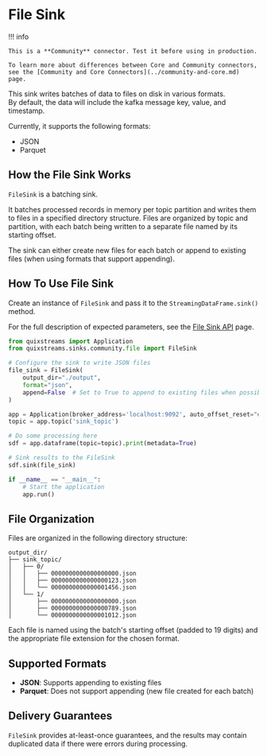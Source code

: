 # File Sink

!!! info

    This is a **Community** connector. Test it before using in production.

    To learn more about differences between Core and Community connectors, see the [Community and Core Connectors](../community-and-core.md) page.

This sink writes batches of data to files on disk in various formats.  
By default, the data will include the kafka message key, value, and timestamp.  

Currently, it supports the following formats:

- JSON
- Parquet

## How the File Sink Works

`FileSink` is a batching sink.  

It batches processed records in memory per topic partition and writes them to files in a specified directory structure. Files are organized by topic and partition, with each batch being written to a separate file named by its starting offset.

The sink can either create new files for each batch or append to existing files (when using formats that support appending).

## How To Use File Sink

Create an instance of `FileSink` and pass it to the `StreamingDataFrame.sink()` method.

For the full description of expected parameters, see the [File Sink API](../../api-reference/sinks.md#filesink) page.  

```python
from quixstreams import Application
from quixstreams.sinks.community.file import FileSink

# Configure the sink to write JSON files
file_sink = FileSink(
    output_dir="./output",
    format="json",
    append=False  # Set to True to append to existing files when possible
)

app = Application(broker_address='localhost:9092', auto_offset_reset="earliest")
topic = app.topic('sink_topic')

# Do some processing here
sdf = app.dataframe(topic=topic).print(metadata=True)

# Sink results to the FileSink
sdf.sink(file_sink)

if __name__ == "__main__":
    # Start the application
    app.run()
```

## File Organization
Files are organized in the following directory structure:
```
output_dir/
├── sink_topic/
│   ├── 0/
│   │   ├── 0000000000000000000.json
│   │   ├── 0000000000000000123.json
│   │   └── 0000000000000001456.json
│   └── 1/
│       ├── 0000000000000000000.json
│       ├── 0000000000000000789.json
│       └── 0000000000000001012.json
```

Each file is named using the batch's starting offset (padded to 19 digits) and the appropriate file extension for the chosen format.

## Supported Formats
- **JSON**: Supports appending to existing files
- **Parquet**: Does not support appending (new file created for each batch)

## Delivery Guarantees
`FileSink` provides at-least-once guarantees, and the results may contain duplicated data if there were errors during processing.
